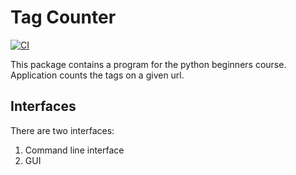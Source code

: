 # Tag Counter
[![CI](https://github.com/armansyz/tag_counter/actions/workflows/main.yml/badge.svg)](https://github.com/armansyz/tag_counter/actions/workflows/main.yml)

This package contains a program for the python beginners course.
Application counts the tags on a given url.

## Interfaces

There are two interfaces:
1. Command line interface
2. GUI
